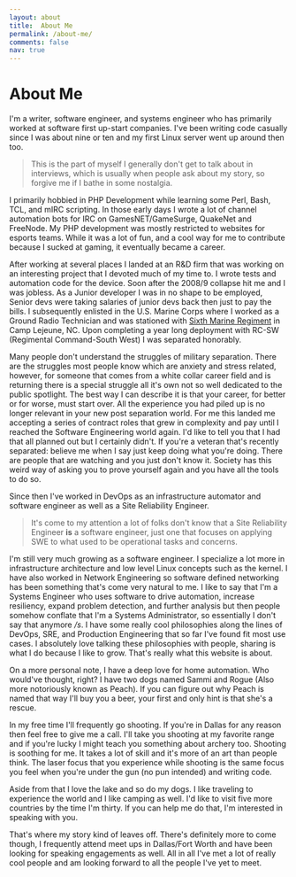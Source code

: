 ```yaml
---
layout: about
title:  About Me
permalink: /about-me/
comments: false
nav: true
---
```


# About Me
I'm a writer, software engineer, and systems engineer who has primarily worked
at software first up-start companies. I've been writing code casually since I
was about nine or ten and my first Linux server went up around then too. </p>

> This is the part of myself I generally don't get to talk about
in interviews, which is usually when people ask about my story, so forgive me if
I bathe in some nostalgia.

I primarily hobbied in PHP Development while learning some Perl, Bash, TCL, and
mIRC scripting. In those early days I wrote a lot of channel automation bots for
IRC on GamesNET/GameSurge, QuakeNet and FreeNode. My PHP development was mostly
restricted to websites for esports teams. While it was a lot of fun, and a cool
way for me to contribute because I sucked at gaming, it eventually became a
career.

After working at several places I landed at an R&D firm that was working on
an interesting project that I devoted much of my time to. I wrote tests and
automation code for the device. Soon after the 2008/9 collapse hit me and I was
jobless. As a Junior developer I was in no shape to be employed, Senior devs were
taking salaries of junior devs back then just to pay the bills. I subsequently
enlisted in the U.S. Marine Corps where I worked as a Ground Radio Technician
and was stationed with
[Sixth Marine Regiment](https://en.wikipedia.org/wiki/6th_Marine_Regiment_(United_States))
in Camp Lejeune, NC. Upon completing a year long
deployment with RC-SW (Regimental Command-South West) I was separated honorably.

Many people don't understand the struggles of military separation. There are
the struggles most people know which are anxiety and stress related, however,
for someone that comes from a white collar career field and is returning there
is a special struggle all it's own not so well dedicated to the public spotlight.
The best way I can describe it is that your career, for better or for worse, must
start over. All the experience you had piled up is no longer relevant in your new
post separation world. For me this landed me accepting a series of contract roles
that grew in complexity and pay until I reached the Software Engineering world again.
I'd like to tell you that I had that all planned out but I certainly didn't. If
you're a veteran that's recently separated: believe me when I say just keep doing
what you're doing. There are people that are watching and you just don't know it.
Society has this weird way of asking you to prove yourself again and you have all
the tools to do so.

Since then I've worked in DevOps as an infrastructure automator and software
engineer as well as a Site Reliability Engineer.

> It's come to my attention a lot
of folks don't know that a Site Reliability Engineer <strong>is</strong> a
software engineer, just one that focuses on applying SWE to what used to be
operational tasks and concerns.

I'm still very much growing as a software engineer. I specialize a lot more in
infrastructure architecture and low level Linux concepts such as the kernel. I have
also worked in Network Engineering so software defined networking has been something
that's come very natural to me. I like to say that I'm a Systems Engineer who
uses software to drive automation, increase resiliency, expand problem detection,
and further analysis but then people somehow conflate that I'm a Systems
Administrator, so essentially I don't say that anymore _/s_. I have some
really cool philosophies along the lines of DevOps, SRE, and Production
Engineering that so far I've found fit most use cases. I absolutely
love talking these philosophies with people, sharing is what I do because I like
to grow. That's really what this website is about.

On a more personal note, I have a deep love for home automation. Who would've
thought, right? I have two dogs named Sammi and Rogue (Also more notoriously
known as Peach). If you can figure out why Peach is named that way I'll buy you
a beer, your first and only hint is that she's a rescue.

In my free time I'll frequently go shooting. If you're in Dallas for any
reason then feel free to give me a call. I'll take you shooting at my favorite
range and if you're lucky I might teach you something about archery too. Shooting
is soothing for me. It takes a lot of skill and it's more of an art than people
think. The laser focus that you experience while shooting is the same focus you
feel when you're under the gun (no pun intended) and writing code.

Aside from that I love the lake and so do my dogs. I like traveling to experience
the world and I like camping as well. I'd like to visit five more countries by the
time I'm thirty. If you can help me do that, I'm interested in speaking with you.

That's where my story kind of leaves off. There's definitely more to come though,
I frequently attend meet ups in Dallas/Fort Worth and have been looking for
speaking engagements as well. All in all I've met a lot of really cool people
and am looking forward to all the people I've yet to meet.
